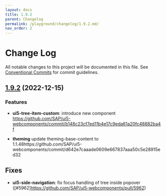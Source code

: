 ```yaml
---
layout: docs
title: 1.9.2
parent: Changelog
permalink: /playground/changelog/1.9.2.md/
nav_order: 2
---
```


# Change Log

All notable changes to this project will be documented in this file.
See [Conventional Commits](https://conventionalcommits.org) for commit guidelines.

## [1.9.2](https://github.com/SAP/ui5-webcomponents/compare/v1.9.1...v1.9.2) (2022-12-15)

### Features
* **ui5-tree-item-custom**: introduce new component https://github.com/SAP/ui5-webcomponents/commit/b148c23cf7ed11b4e17c9eda61a20fc48882ba4f

* **theming** update theming-base-content to 1.1.48https://github.com/SAP/ui5-webcomponents/commit/d642e7caaade0609e667837aaa50c5e28915ed32

## Fixes

* **ui5-side-navigation**: fix focus handling of tree inside popover ([#5962]https://github.com/SAP/ui5-webcomponents/pull/5962)